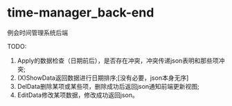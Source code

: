 # time-manager_back-end
例会时间管理系统后端

TODO:
1. Apply的数据检查（日期前后），是否存在冲突，冲突传递json表明和那些项冲突;
2. (X)ShowData返回数据进行日期排序;[没有必要，json本身无序]
3. DelData删除某项或某些项，删除成功后返回json通知前端更新视图;
4. EditData修改某项数据，修改成功返回json。
